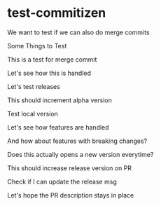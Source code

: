 # test-commitizen

We want to test if we can also do merge commits

Some Things to Test

This is a test for merge commit

Let's see how this is handled

Let's test releases

This should increment alpha version

Test local version

Let's see how features are handled

And how about features with breaking changes?

Does this actually opens a new version everytime?

This should increase release version on PR

Check if I can update the release msg

Let's hope the PR description stays in place